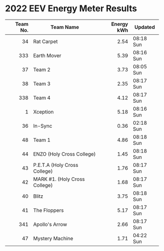 # 2022 EEV Energy Meter Results
|Team No.|Team Name|Energy kWh|Updated|
|---:|---|---:|---|
|34|Rat Carpet|2.54|08:18 Sun|
|333|Earth Mover|5.39|08:16 Sun|
|37|Team 2|3.73|08:05 Sun|
|38|Team 3|2.35|08:17 Sun|
|338|Team 4|4.12|08:17 Sun|
|1|Xception|5.18|08:16 Sun|
|36|In-Sync|0.36|02:18 Sun|
|48|Team 1|4.86|08:18 Sun|
|44|ENZO (Holy Cross College)|1.45|08:18 Sun|
|43|P.E.T.A (Holy Cross College)|1.76|08:17 Sun|
|42|MARK #1. (Holy Cross College)|1.68|08:17 Sun|
|40|Blitz|3.75|08:18 Sun|
|41|The Floppers|5.17|08:17 Sun|
|341|Apollo's Arrow|2.66|08:17 Sun|
|47|Mystery Machine|1.71|04:22 Sun|
